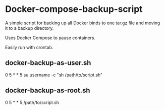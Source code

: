 # Docker-compose-backup-script
A simple script for backing up all Docker binds to one tar.gz file and moving it to a backup directory. 

Uses Docker Compose to pause containers. 

Easily run with crontab.

## docker-backup-as-user.sh
0 5 * * 5 su username -c "sh /path/to/script.sh"

## docker-backup-as-root.sh
0 5 * * 5 /path/to/script.sh
